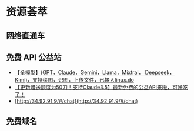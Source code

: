 # 资源荟萃

## 网络直通车

## 免费 API 公益站

- [【全模型】(GPT，Claude，Gemini，Llama，Mixtral， Deepseek，Kimi)，支持绘图，识图，上传文件，已接入linux.do](https://linux.do/t/topic/169533)
- [【更新赠送额度为50刀！支持Claude3.5】最新免费的公益API来啦，可好吃了！](https://linux.do/t/topic/191320)
- [http://34.92.91.9/#/chat](http://34.92.91.9/#/chat)

## 免费域名